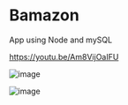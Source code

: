 # Bamazon
App using Node and mySQL

https://youtu.be/Am8VijOaIFU

![image](https://user-images.githubusercontent.com/45407326/63052996-89093f80-be95-11e9-80db-2dba7767d18d.png)


![image](https://user-images.githubusercontent.com/45407326/63053373-73e0e080-be96-11e9-93f7-79ef5898a2e2.png)


